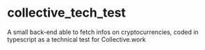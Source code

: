 # collective_tech_test
A small back-end able to fetch infos on cryptocurrencies, coded in typescript as a technical test for Collective.work
